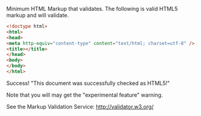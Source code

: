 Minimum HTML Markup that validates. The following is valid HTML5 markup and will validate.

```html
<!doctype html>
<html>
<head>
<meta http-equiv="content-type" content="text/html; charset=utf-8" />
<title></title>
</head>
<body>
</body>
</html>
```

Success! "This document was successfully checked as HTML5!"

Note that you will may get the "experimental feature" warning.

See the Markup Validation Service:
http://validator.w3.org/